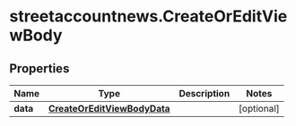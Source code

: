 # streetaccountnews.CreateOrEditViewBody

## Properties

Name | Type | Description | Notes
------------ | ------------- | ------------- | -------------
**data** | [**CreateOrEditViewBodyData**](CreateOrEditViewBodyData.md) |  | [optional] 


